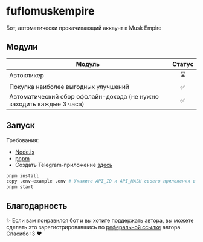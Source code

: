# fuflomuskempire

Бот, автоматически прокачивающий аккаунт в Musk Empire

## Модули

| Модуль                                                               | Статус |
|----------------------------------------------------------------------|:------:|
| Автокликер                                                           |   ⌛    |
| Покупка наиболее выгодных улучшений                                  |   ✅    |
| Автоматический сбор оффлайн-дохода (не нужно заходить каждые 3 часа) |   ✅    |

## Запуск

Требования:

- [Node.js](https://nodejs.org/)
- [pnpm](https://pnpm.io/)
- Создать Telegram-приложение [здесь](https://my.telegram.org/)

```bash
pnpm install
copy .env-example .env # Укажите API_ID и API_HASH своего приложения в Telegram
pnpm start
```

## Благодарность
✨ Если вам понравился бот и вы хотите поддержать автора, вы можете сделать это зарегистрировавшись по [реферальной ссылке](https://t.me/muskempire_bot/game?startapp=hero277588744) автора. Спасибо :3 ❤️
